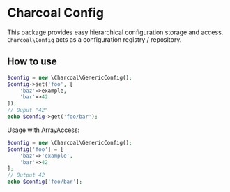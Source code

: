 Charcoal Config
===============

This package provides easy hierarchical configuration storage and access. `Charcoal\Config` acts as a configuration registry / repository.

## How to use
```php
$config = new \Charcoal\GenericConfig();
$config->set('foo', [
	'baz'=>example,
	'bar'=>42
]);
// Ouput "42"
echo $config->get('foo/bar');
```

Usage with ArrayAccess:
```php
$config = new \Charcoal\GenericConfig();
$config['foo'] = [
    'baz'=>'example',
    'bar'=>42
];
// Output 42
echo $config['foo/bar'];
```


